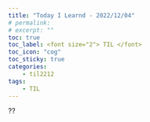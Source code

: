 ```yaml
---
title: "Today I Learnd - 2022/12/04"
# permalink:
# excerpt: ""
toc: true
toc_label: <font size="2"> TIL </font>
toc_icon: "cog"
toc_sticky: true
categories:
    - til2212
tags:
    - TIL
---
```

?? 